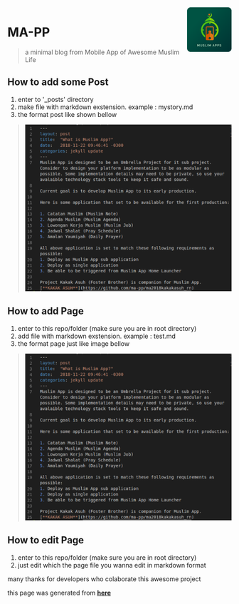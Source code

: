 <img src="mappicon.png" align="right" height="100" width="100">

# MA-PP
> a minimal blog from Mobile App of Awesome Muslim Life

## How to add some Post 
1. enter to '_posts' directory
2. make file with markdown exstension. example : mystory.md
3. the format post like shown bellow

> <img src="Screenshot1.png" alt="Screenshot1.png">

## How to add Page
1. enter to this repo/folder (make sure you are in root directory)
2. add file with markdown exstension. example : test.md
3. the format page just like image bellow

> <img src="Screenshot1.png" alt="Screenshot1.png">

## How to edit Page
1. enter to this repo/folder (make sure you are in root directory)
2. just edit which the page file you wanna edit in markdown format

many thanks for developers who colaborate this awesome project

this page was generated from [**here**](https://github.com/willianjusten/minimal-blog)